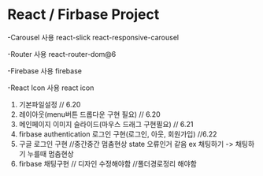 # React / Firbase Project

-Carousel 사용
react-slick
react-responsive-carousel

-Router 사용
react-router-dom@6

-Firebase 사용
firebase

-React Icon 사용
react icon

1. 기본파일설정 // 6.20
2. 레이아웃(menu버튼 드롭다운 구현 필요) // 6.20
3. 메인페이지 이미지 슬라이드(마우스 드래그 구현필요) // 6.21
4. firbase authentication 로그인 구현(로그인, 아웃, 회원가입) //6.22
5. 구글 로그인 구현
//중간중간 멈춤현상 state 오류인거 같음 ex 채팅하기 -> 채팅하기 누를때 멈춤현상
6. firbase 채팅구현 // 디자인 수정해야함
//폴더경로정리 해야함